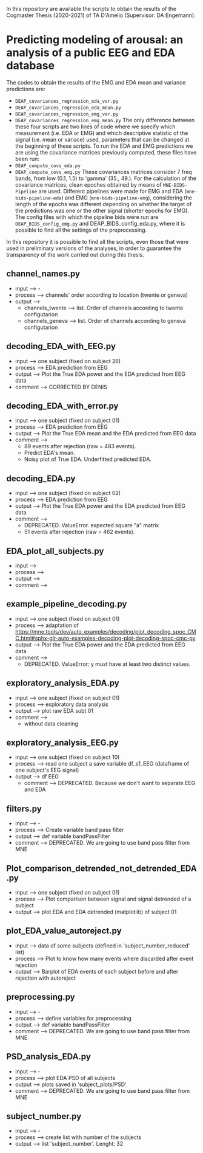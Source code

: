 In this repository are available the scripts to obtain the results of the Cogmaster Thesis (2020-2021) of TA D'Amelio (Supervisor: DA Engemann):
# Predicting modeling of arousal: an analysis of a public EEG and EDA database

The codes to obtain the results of the EMG and EDA mean and variance predictions are:
- `DEAP_covariances_regression_eda_var.py`
- `DEAP_covariances_regression_eda_mean.py`
- `DEAP_covariances_regression_emg_var.py`
- `DEAP_covariances_regression_emg_mean.py`
The only difference between these four scripts are two lines of code where we specify which measurement (i.e. EDA or EMG) and which descriptive statistic of the signal (i.e. mean or variace) used, parameters that can be changed at the beginning of these scripts.
To run the EDA and EMG predictions we are using the covariance matrices previously computed, these files have been run:
- `DEAP_compute_covs_eda.py`
- `DEAP_compute_covs_emg.py`
These covariances matrices consider 7 freq bands, from low (0.1, 1.5) to 'gamma' (35., 49.).
For the calculation of the covariance matrices, clean epoches obtained by means of `MNE-BIDS-Pipeline` are used.
Different pipelines were made for EMG and EDA (`mne-bids-pipeline-eda`) and EMG (`mne-bids-pipeline-emg`), considering the length of the epochs was different depending on whether the target of the predictions was one or the other signal (shorter epochs for EMG).
The config files with which the pipeline bids were run are `DEAP_BIDS_config_emg.py` and DEAP_BIDS_config_eda.py, where it is possible to find all the settings of the preprocessing.

In this repository it is possible to find all the scripts, even those that were used in preliminary versions of the analyses, in order to guarantee the transparency of the work carried out during this thesis.

## channel_names.py
- input   --> -
- process --> channels' order according to location (twente or geneva)
- output  -->
    -   channels_twente --> list. Order of channels according to twente configutarion
    -   channels_geneva --> list. Order of channels according to geneva configutarion

## decoding_EDA_with_EEG.py
- input   --> one subject (fixed on subject 26)
- process --> EDA prediction from EEG
- output  --> Plot the True EDA power and the EDA predicted from EEG data 
- comment --> CORRECTED BY DENIS

## decoding_EDA_with_error.py
- input   --> one subject (fixed on subject 01)
- process --> EDA prediction from EEG
- output  --> Plot the True EDA mean and the EDA predicted from EEG data 
- comment -->
    -    89 events after rejection (raw = 483 events).
    -    Predict EDA's mean. 
    -    Noisy plot of True EDA. Underfitted predicted EDA.

## decoding_EDA.py
- input   --> one subject (fixed on subject 02)
- process --> EDA prediction from EEG
- output  --> Plot the True EDA power and the EDA predicted from EEG data
- comment --> 
    -    DEPRECATED. ValueError. expected square "a" matrix
    -    51 events after rejection (raw = 462 events).

## EDA_plot_all_subjects.py
- input   --> 
- process --> 
- output  --> 
- comment --> 


## example_pipeline_decoding.py
- input   --> one subject (fixed on subject 01)
- process --> adaptation of https://mne.tools/dev/auto_examples/decoding/plot_decoding_spoc_CMC.html#sphx-glr-auto-examples-decoding-plot-decoding-spoc-cmc-py
- output  --> Plot the True EDA power and the EDA predicted from EEG data
- comment --> 
    -    DEPRECATED. ValueError: y must have at least two distinct values.


## exploratory_analysis_EDA.py
- input   --> one subject (fixed on subject 01)
- process --> exploratory data analysis
- output  --> plot raw EDA subt 01
- comment --> 
    -    without data cleaning


## exploratory_analysis_EEG.py
- input   --> one subject (fixed on subject 10)
- process --> read one subject a save variable df_s1_EEG (dataframe of one subject's EEG signal)
- output  --> df EEG
    - comment --> DEPRECATED. Because we don't want to separate EEG and EDA

## filters.py
- input   --> -
- process --> Create variable band pass filter
- output  --> def variable bandPassFilter
- comment --> DEPRECATED. We are going to use band pass filter from MNE 

## Plot_comparison_detrended_not_detrended_EDA.py
- input   --> one subject (fixed on subject 01)
- process --> Plot comparison between signal and signal detrended of a subject
- output  --> plot EDA and EDA detrended (matplotlib) of subject 01

## plot_EDA_value_autoreject.py
- input   --> data of some subjects (defined in 'subject_number_reduced' list)
- process --> Plot to know how many events where discarded after event rejection
- output  --> Barplot of EDA events of each subject before and after rejection with autoreject

## preprocessing.py
- input   --> -
- process --> define variables for preprocessing
- output  --> def variable bandPassFilter
- comment --> DEPRECATED. We are going to use band pass filter from MNE 

## PSD_analysis_EDA.py
- input   --> -
- process --> plot EDA PSD of all subjects 
- output  --> plots saved in 'subject_plots/PSD'
- comment --> DEPRECATED. We are going to use band pass filter from MNE 

## subject_number.py
- input   --> -
- process --> create list with number of the subjects
- output  --> list 'subject_number'. Lenght: 32


